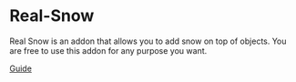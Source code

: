# Real-Snow
Real Snow is an addon that allows you to add snow on top of objects. You are free to use this addon for any purpose you want.

[Guide](https://3d-wolf.com/products/snow.html)
